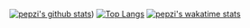 [![pepzi's github stats](https://github-readme-stats.vercel.app/api?username=pepzi)](https://github-readme-stats.vercel.app/api?username=pepzi&count_private=true))
[![Top Langs](https://github-readme-stats.vercel.app/api/top-langs/?username=pepzi&layout=compact)](https://github.com/pepzi/github-readme-stats)
[![pepzi's wakatime stats](https://github-readme-stats.vercel.app/api/wakatime?username=pepzi)](https://github.com/pepzi/github-readme-stats)
